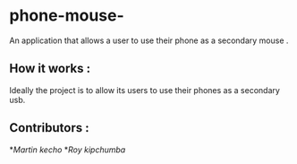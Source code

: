 # phone-mouse-
An application that allows a user to use their phone as a secondary mouse .

## How it works :
Ideally the project is to allow its users to use their phones as a secondary usb.

## Contributors :

**Martin kecho*
**Roy kipchumba*
